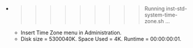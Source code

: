 * >>>>>>>>> Running inst-std-system-time-zone.sh ...
  * Insert Time Zone menu in Administration.
  * Disk size = 5300040K. Space Used = 4K. Runtime = 00:00:00:01.
